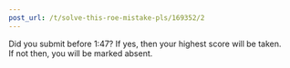 ```yaml
---
post_url: /t/solve-this-roe-mistake-pls/169352/2
---
```

Did you submit before 1:47? If yes, then your highest score will be taken.  
If not then, you will be marked absent.
